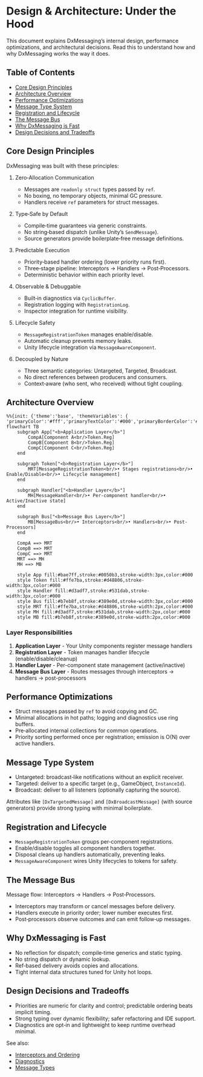 # Design & Architecture: Under the Hood

This document explains DxMessaging’s internal design, performance optimizations, and architectural decisions. Read this to understand how and why DxMessaging works the way it does.

## Table of Contents

- [Core Design Principles](#core-design-principles)
- [Architecture Overview](#architecture-overview)
- [Performance Optimizations](#performance-optimizations)
- [Message Type System](#message-type-system)
- [Registration and Lifecycle](#registration-and-lifecycle)
- [The Message Bus](#the-message-bus)
- [Why DxMessaging is Fast](#why-dxmessaging-is-fast)
- [Design Decisions and Tradeoffs](#design-decisions-and-tradeoffs)

## Core Design Principles

DxMessaging was built with these principles:

1. Zero‑Allocation Communication
   - Messages are `readonly struct` types passed by `ref`.
   - No boxing, no temporary objects, minimal GC pressure.
   - Handlers receive `ref` parameters for struct messages.

1. Type‑Safe by Default
   - Compile‑time guarantees via generic constraints.
   - No string‑based dispatch (unlike Unity’s `SendMessage`).
   - Source generators provide boilerplate‑free message definitions.

1. Predictable Execution
   - Priority‑based handler ordering (lower priority runs first).
   - Three‑stage pipeline: Interceptors → Handlers → Post‑Processors.
   - Deterministic behavior within each priority level.

1. Observable & Debuggable
   - Built‑in diagnostics via `CyclicBuffer`.
   - Registration logging with `RegistrationLog`.
   - Inspector integration for runtime visibility.

1. Lifecycle Safety
   - `MessageRegistrationToken` manages enable/disable.
   - Automatic cleanup prevents memory leaks.
   - Unity lifecycle integration via `MessageAwareComponent`.

1. Decoupled by Nature
   - Three semantic categories: Untargeted, Targeted, Broadcast.
   - No direct references between producers and consumers.
   - Context‑aware (who sent, who received) without tight coupling.

## Architecture Overview

```mermaid
%%{init: {'theme':'base', 'themeVariables': { 'primaryColor':'#fff','primaryTextColor':'#000','primaryBorderColor':'#000','lineColor':'#2563eb','secondaryColor':'#fff','tertiaryColor':'#fff','edgeLabelBackground':'#fff'}}}%%
flowchart TB
    subgraph App["<b>Application Layer</b>"]
        CompA[Component A<br/>Token.Reg]
        CompB[Component B<br/>Token.Reg]
        CompC[Component C<br/>Token.Reg]
    end

    subgraph Token["<b>Registration Layer</b>"]
        MRT[MessageRegistrationToken<br/>• Stages registrations<br/>• Enable/Disable<br/>• Lifecycle management]
    end

    subgraph Handler["<b>Handler Layer</b>"]
        MH[MessageHandler<br/>• Per-component handler<br/>• Active/Inactive state]
    end

    subgraph Bus["<b>Message Bus Layer</b>"]
        MB[MessageBus<br/>• Interceptors<br/>• Handlers<br/>• Post-Processors]
    end

    CompA ==> MRT
    CompB ==> MRT
    CompC ==> MRT
    MRT ==> MH
    MH ==> MB

    style App fill:#bae7ff,stroke:#0050b3,stroke-width:3px,color:#000
    style Token fill:#ffe7ba,stroke:#d48806,stroke-width:3px,color:#000
    style Handler fill:#d3adf7,stroke:#531dab,stroke-width:3px,color:#000
    style Bus fill:#b7eb8f,stroke:#389e0d,stroke-width:3px,color:#000
    style MRT fill:#ffe7ba,stroke:#d48806,stroke-width:2px,color:#000
    style MH fill:#d3adf7,stroke:#531dab,stroke-width:2px,color:#000
    style MB fill:#b7eb8f,stroke:#389e0d,stroke-width:2px,color:#000
```

### Layer Responsibilities

1. **Application Layer** - Your Unity components register message handlers
1. **Registration Layer** - Token manages handler lifecycle (enable/disable/cleanup)
1. **Handler Layer** - Per-component state management (active/inactive)
1. **Message Bus Layer** - Routes messages through interceptors → handlers → post-processors

## Performance Optimizations

- Struct messages passed by `ref` to avoid copying and GC.
- Minimal allocations in hot paths; logging and diagnostics use ring buffers.
- Pre‑allocated internal collections for common operations.
- Priority sorting performed once per registration; emission is O(N) over active handlers.

## Message Type System

- Untargeted: broadcast‑like notifications without an explicit receiver.
- Targeted: deliver to a specific target (e.g., GameObject, `InstanceId`).
- Broadcast: deliver to all listeners (optionally capturing the source).

Attributes like `[DxTargetedMessage]` and `[DxBroadcastMessage]` (with source generators) provide strong typing with minimal boilerplate.

## Registration and Lifecycle

- `MessageRegistrationToken` groups per‑component registrations.
- Enable/disable toggles all component handlers together.
- Disposal cleans up handlers automatically, preventing leaks.
- `MessageAwareComponent` wires Unity lifecycles to tokens for safety.

## The Message Bus

Message flow: Interceptors → Handlers → Post‑Processors.

- Interceptors may transform or cancel messages before delivery.
- Handlers execute in priority order; lower number executes first.
- Post‑processors observe outcomes and can emit follow‑up messages.

## Why DxMessaging is Fast

- No reflection for dispatch; compile‑time generics and static typing.
- No string dispatch or dynamic lookup.
- Ref‑based delivery avoids copies and allocations.
- Tight internal data structures tuned for Unity hot loops.

## Design Decisions and Tradeoffs

- Priorities are numeric for clarity and control; predictable ordering beats implicit timing.
- Strong typing over dynamic flexibility; safer refactoring and IDE support.
- Diagnostics are opt‑in and lightweight to keep runtime overhead minimal.

See also:

- [Interceptors and Ordering](InterceptorsAndOrdering.md)
- [Diagnostics](Diagnostics.md)
- [Message Types](MessageTypes.md)
